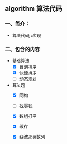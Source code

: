 ## algorithm 算法代码

### 一、简介：
- 算法代码js实现

### 二、包含的内容

- 基础算法
  - [x] 冒泡排序
  - [x] 快速排序
  - [ ] 动态规划
- 算法题
  - [x] 同构
  - [ ] 找零钱
  - [x] 数组打平
  - [x] 缓存
  - [x] 斐波那契数列




